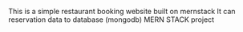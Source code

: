 This is a simple restaurant booking website built  on mernstack
It can reservation data to database (mongodb)
MERN STACK project

